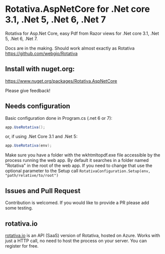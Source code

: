 # Rotativa.AspNetCore for .Net core 3.1, .Net 5, .Net 6, .Net 7

Rotativa for Asp.Net Core, easy Pdf from Razor views for .Net core 3.1, .Net 5, .Net 6, .Net 7.

Docs are in the making. Should work almost exactly as Rotativa https://github.com/webgio/Rotativa

## Install with nuget.org:

https://www.nuget.org/packages/Rotativa.AspNetCore


Please give feedback!

## Needs configuration
Basic configuration done in Program.cs (.net 6 or 7):

```csharp
app.UseRotativa();
```
or, if using .Net Core 3.1 and .Net 5:

```csharp
app.UseRotativa(env);
```

Make sure you have a folder with the wkhtmltopdf.exe file accessible by the process running the web app. By default it searches in a folder named "Rotativa" in the root of the web app. If you need to change that use the optional parameter to the Setup call `RotativaConfiguration.Setup(env, "path/relative/to/root")`

## Issues and Pull Request
Contribution is welcomed. If you would like to provide a PR please add some testing.


## rotativa.io

[rotativa.io](https://rotativa.io) is an API (SaaS) version of Rotativa, hosted on Azure. Works with just a HTTP call, no need to host the process on your server. You can register for free.
